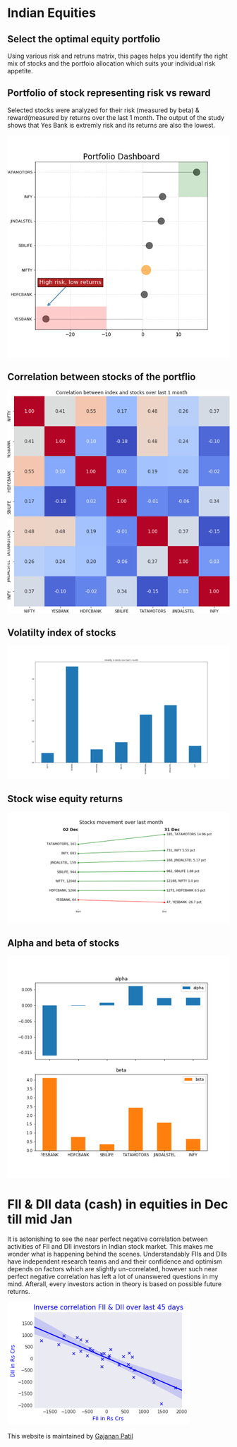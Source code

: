 # Indian Equities

## Select the optimal equity portfolio
Using various risk and retruns matrix, this pages helps you identify the right mix of stocks and the portfoio allocation which suits your individual risk appetite.

## Portfolio of stock representing risk vs reward

Selected stocks were analyzed for their risk (measured by beta) &  reward(measured by returns over the last 1 month. The output of the study shows that Yes Bank is extremly risk and its returns are also the lowest.

![Dashboard](https://github.com/bananapy/bananapy.github.io/raw/master/Dash.png)


## Correlation between stocks of the portflio

![Corr matrix](https://github.com/bananapy/bananapy.github.io/raw/master/result.png)


## Volatilty index of stocks

![Volatility index](https://github.com/bananapy/bananapy.github.io/raw/master/vix.png)

## Stock wise equity returns

![Returns](https://github.com/bananapy/bananapy.github.io/raw/master/pct%20change.png)

## Alpha and beta of stocks

![Aplha-beta](https://github.com/bananapy/bananapy.github.io/raw/master/beta.png)


# FII & DII data (cash) in equities in Dec till mid Jan
It is astonishing to see the near perfect negative correlation between activities of FII and DII investors in Indian stock market.
This makes me wonder what is happening behind the scenes. Understandably FIIs and DIIs have independent research teams and and their confidence and optimism depends on factors which are slightly un-correlated, however such near perfect negative correlation has left a lot of unanswered questions in my mind. Afterall, every investors action in theory is based on possible future returns.

![FII-DII](https://github.com/bananapy/bananapy.github.io/raw/master/fii.png)



This website is maintained by [Gajanan Patil](https://www.linkedin.com/in/patilgajanan/)
